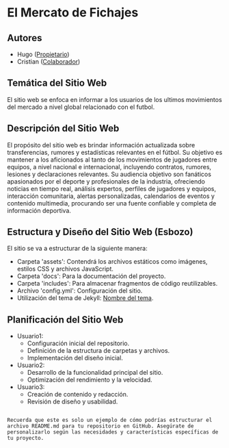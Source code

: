 
# El Mercato de Fichajes

## Autores
- Hugo ([Propietario](https://vnoxpe.github.io/iaw/))
- Cristian ([Colaborador](https://github.com/cristian1502/Actividad-2.git))

## Temática del Sitio Web
El sitio web se enfoca en informar a los usuarios de los ultimos movimientos del mercado a nivel global relacionado con el futbol.

## Descripción del Sitio Web
El propósito del sitio web es brindar información actualizada sobre transferencias, rumores y estadísticas relevantes en  el fútbol. Su objetivo es mantener a los aficionados al tanto de los movimientos de jugadores entre equipos, a nivel nacional e internacional, incluyendo contratos, rumores, lesiones y declaraciones relevantes. Su audiencia objetivo son fanáticos apasionados por el deporte y profesionales de la industria, ofreciendo noticias en tiempo real, análisis expertos, perfiles de jugadores y equipos, interacción comunitaria, alertas personalizadas, calendarios de eventos y contenido multimedia, procurando ser una fuente confiable y completa de información deportiva.

## Estructura y Diseño del Sitio Web (Esbozo)
El sitio se va a estructurar de la siguiente manera:
- Carpeta 'assets': Contendrá los archivos estáticos como imágenes, estilos CSS y archivos JavaScript.
- Carpeta 'docs': Para la documentación del proyecto.
- Carpeta 'includes': Para almacenar fragmentos de código reutilizables.
- Archivo 'config.yml': Configuración del sitio.
- Utilización del tema de Jekyll: [Nombre del tema](https://github.com/usuario/tema-jekyll).

## Planificación del Sitio Web
- Usuario1:
  - Configuración inicial del repositorio.
  - Definición de la estructura de carpetas y archivos.
  - Implementación del diseño inicial.
- Usuario2:
  - Desarrollo de la funcionalidad principal del sitio.
  - Optimización del rendimiento y la velocidad.
- Usuario3:
  - Creación de contenido y redacción.
  - Revisión de diseño y usabilidad.
```

Recuerda que este es solo un ejemplo de cómo podrías estructurar el archivo README.md para tu repositorio en GitHub. Asegúrate de personalizarlo según las necesidades y características específicas de tu proyecto.
